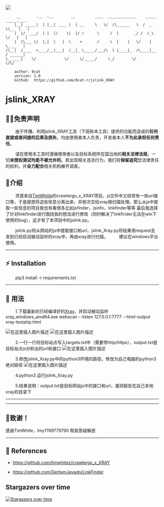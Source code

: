 
![](https://socialify.git.ci/0cat-r/jslink_XRAY/image?font=KoHo&forks=1&issues=1&language=1&logo=https%3A%2F%2Favatars.githubusercontent.com%2Fu%2F49912303%3Fs%3D400%26u%3D0de515f9897d7e5c71b3abb1248273356d981d0e%26v%3D4&owner=1&pattern=Floating%20Cogs&stargazers=1&theme=Dark)



```
     __       .__  .__        __         ____  _____________    _____ _____.___.
    |__| _____|  | |__| ____ |  | __     \   \/  /\______   \  /  _  \\__  |   |
    |  |/  ___/  | |  |/    \|  |/ /      \     /  |       _/ /  /_\  \/   |   |
    |  |\___ \|  |_|  |   |  \    <       /     \  |    |   \/    |    \____   |
/\__|  /____  >____/__|___|  /__|_ \_____/___/\  \ |____|_  /\____|__  / ______|
\______|    \/             \/     \/_____/     \_/        \/         \/\/       
        
    author: 0cat
    version: 1.0
    Github:  https://github.com/0cat-r/jslink_XRAY
````
# jslink_XRAY



##  👮🏻‍免责声明

&emsp;&emsp; 由于传播、利用jslink_XRAY工具（下简称本工具）提供的功能而造成的**任何直接或者间接的后果及损失**，均由使用者本人负责，开发者本人**不为此承担任何责任**。



&emsp;&emsp; 请在使用本工具时遵循使用者以及目标系统所在国当地的**相关法律法规**，一切**未授权测试均是不被允许的**。若出现相关违法行为，我们将**保留追究**您法律责任的权利，并**全力配合**相关机构展开调查。




## :dragon:介绍
&emsp;&emsp; 灵感来自[TimWhitle](https://github.com/timwhitez)的crawlergo_x_XRAY项目，js文件中又经常有一些url接口等，于是就想将这些信息分离出来，并依次交给xray做扫描处理。那么从js中提取一些信息的项目我也有看很多比如jsfinder，jsinfo，linkfinder等等
最后我选择了针对linkfinder进行围绕我的想法进行修改（同时解决了linkfinder无法在win下使用的bug），这才有了本项目中的jslink.py。

&emsp;&emsp; jslink.py将从网站的js中提取接口和url，jslink_Xray.py将结果用request去发到已经启动被动监听的xray中，再由xray进行扫描。
&emsp;&emsp; 建议在windows平台使用。

---



## :zap: Installation

&emsp;&emsp; pip3 install -r requirements.txt  

---

## :clap: 用法
&emsp;&emsp; 1.下载最新的已经编译好的[Xray](https://github.com/chaitin/xray/)，并启动被动监听 
xray_windows_amd64.exe webscan --listen 127.0.0.1:7777 --html-output xray-testphp.html 

![在这里插入图片描述](https://raw.githubusercontent.com/0cat-r/jslink_XRAY/main/img/1.png)
![在这里插入图片描述](https://raw.githubusercontent.com/0cat-r/jslink_XRAY/main/img/4.png)

&emsp;&emsp; 2.一行一行将目标站点写入targets.txt中（需要带http/https），output.txt是目标站点js分析出的url和接口
![在这里插入图片描述](https://raw.githubusercontent.com/0cat-r/jslink_XRAY/main/img/3.png)

&emsp;&emsp; 3.修改jslink_Xray.py中的python3环境的路径，修改为自己电脑的python3绝对路径
![在这里插入图片描述](https://raw.githubusercontent.com/0cat-r/jslink_XRAY/main/img/2.png)

&emsp;&emsp; 4.python3 运行jslink_Xray.py

&emsp;&emsp; 5.结果说明：output.txt是目标网站js中的接口和url，漏洞报告在自己本地xray的目录下

---

----
## 📝致谢！

感谢TimWhite，lmy1769779790 帮我答疑解惑

----

## :book: References

* https://github.com/timwhitez/crawlergo_x_XRAY

* https://github.com/GerbenJavado/LinkFinder


## Stargazers over time

[![Stargazers over time](https://starchart.cc/0cat-r/jslink_XRAY.svg)](https://starchart.cc/0cat-r/jslink_XRAY)



